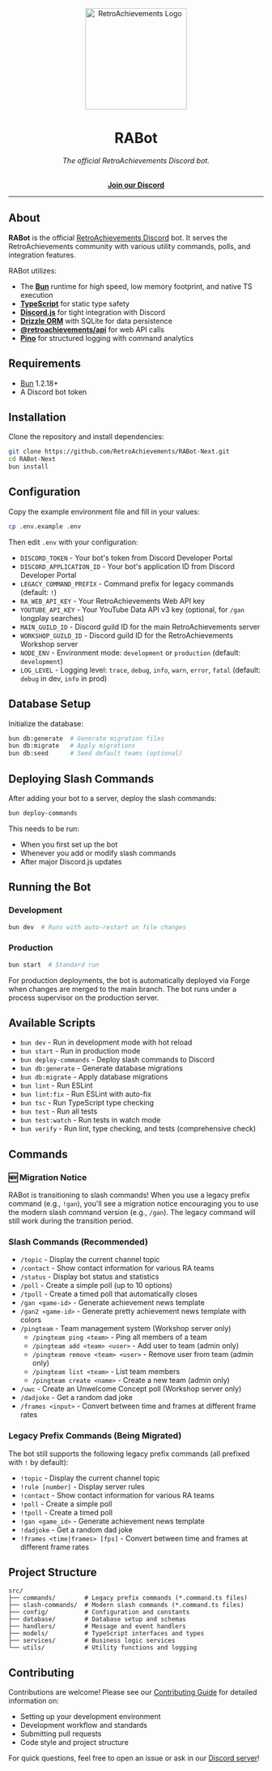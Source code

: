 <p align="center" dir="auto"><a href="https://retroachievements.org" rel="nofollow"><img src="https://raw.githubusercontent.com/RetroAchievements/RAWeb/master/public/assets/images/ra-icon.webp" width="200" alt="RetroAchievements Logo" style="max-width: 100%;"></a></p>

<h1 align="center">RABot</h1>

<p align="center">
  <i>The official RetroAchievements Discord bot.</i>
  <br /><br />
</p>

<p align="center">
  <a href="https://discord.gg/dq2E4hE"><strong>Join our Discord</strong></a>
  <br />
</p>

<hr />

## About

**RABot** is the official [RetroAchievements Discord](https://discord.gg/dq2E4hE) bot. It serves the RetroAchievements community with various utility commands, polls, and integration features.

RABot utilizes:

- The **[Bun](https://bun.sh)** runtime for high speed, low memory footprint, and native TS execution
- **[TypeScript](https://www.typescriptlang.org/)** for static type safety
- **[Discord.js](https://discord.js.org/)** for tight integration with Discord
- **[Drizzle ORM](https://orm.drizzle.team/)** with SQLite for data persistence
- **[@retroachievements/api](https://github.com/RetroAchievements/api-js)** for web API calls
- **[Pino](https://getpino.io/#/)** for structured logging with command analytics

## Requirements

- [Bun](https://bun.sh) 1.2.18+
- A Discord bot token

## Installation

Clone the repository and install dependencies:

```bash
git clone https://github.com/RetroAchievements/RABot-Next.git
cd RABot-Next
bun install
```

## Configuration

Copy the example environment file and fill in your values:

```bash
cp .env.example .env
```

Then edit `.env` with your configuration:

- `DISCORD_TOKEN` - Your bot's token from Discord Developer Portal
- `DISCORD_APPLICATION_ID` - Your bot's application ID from Discord Developer Portal
- `LEGACY_COMMAND_PREFIX` - Command prefix for legacy commands (default: `!`)
- `RA_WEB_API_KEY` - Your RetroAchievements Web API key
- `YOUTUBE_API_KEY` - Your YouTube Data API v3 key (optional, for `/gan` longplay searches)
- `MAIN_GUILD_ID` - Discord guild ID for the main RetroAchievements server
- `WORKSHOP_GUILD_ID` - Discord guild ID for the RetroAchievements Workshop server
- `NODE_ENV` - Environment mode: `development` or `production` (default: `development`)
- `LOG_LEVEL` - Logging level: `trace`, `debug`, `info`, `warn`, `error`, `fatal` (default: `debug` in dev, `info` in prod)

## Database Setup

Initialize the database:

```bash
bun db:generate  # Generate migration files
bun db:migrate   # Apply migrations
bun db:seed      # Seed default teams (optional)
```

## Deploying Slash Commands

After adding your bot to a server, deploy the slash commands:

```bash
bun deploy-commands
```

This needs to be run:

- When you first set up the bot
- Whenever you add or modify slash commands
- After major Discord.js updates

## Running the Bot

### Development

```bash
bun dev  # Runs with auto-restart on file changes
```

### Production

```bash
bun start  # Standard run
```

For production deployments, the bot is automatically deployed via Forge when changes are merged to the main branch. The bot runs under a process supervisor on the production server.

## Available Scripts

- `bun dev` - Run in development mode with hot reload
- `bun start` - Run in production mode
- `bun deploy-commands` - Deploy slash commands to Discord
- `bun db:generate` - Generate database migrations
- `bun db:migrate` - Apply database migrations
- `bun lint` - Run ESLint
- `bun lint:fix` - Run ESLint with auto-fix
- `bun tsc` - Run TypeScript type checking
- `bun test` - Run all tests
- `bun test:watch` - Run tests in watch mode
- `bun verify` - Run lint, type checking, and tests (comprehensive check)

## Commands

### 🆕 Migration Notice

RABot is transitioning to slash commands! When you use a legacy prefix command (e.g., `!gan`), you'll see a migration notice encouraging you to use the modern slash command version (e.g., `/gan`). The legacy command will still work during the transition period.

### Slash Commands (Recommended)

- `/topic` - Display the current channel topic
- `/contact` - Show contact information for various RA teams
- `/status` - Display bot status and statistics
- `/poll` - Create a simple poll (up to 10 options)
- `/tpoll` - Create a timed poll that automatically closes
- `/gan <game-id>` - Generate achievement news template
- `/gan2 <game-id>` - Generate pretty achievement news template with colors
- `/pingteam` - Team management system (Workshop server only)
  - `/pingteam ping <team>` - Ping all members of a team
  - `/pingteam add <team> <user>` - Add user to team (admin only)
  - `/pingteam remove <team> <user>` - Remove user from team (admin only)
  - `/pingteam list <team>` - List team members
  - `/pingteam create <name>` - Create a new team (admin only)
- `/uwc` - Create an Unwelcome Concept poll (Workshop server only)
- `/dadjoke` - Get a random dad joke
- `/frames <input>` - Convert between time and frames at different frame rates

### Legacy Prefix Commands (Being Migrated)

The bot still supports the following legacy prefix commands (all prefixed with `!` by default):

- `!topic` - Display the current channel topic
- `!rule [number]` - Display server rules
- `!contact` - Show contact information for various RA teams
- `!poll` - Create a simple poll
- `!tpoll` - Create a timed poll
- `!gan <game_id>` - Generate achievement news template
- `!dadjoke` - Get a random dad joke
- `!frames <time|frames> [fps]` - Convert between time and frames at different frame rates

## Project Structure

```
src/
├── commands/        # Legacy prefix commands (*.command.ts files)
├── slash-commands/  # Modern slash commands (*.command.ts files)
├── config/          # Configuration and constants
├── database/        # Database setup and schemas
├── handlers/        # Message and event handlers
├── models/          # TypeScript interfaces and types
├── services/        # Business logic services
└── utils/           # Utility functions and logging
```

## Contributing

Contributions are welcome! Please see our [Contributing Guide](CONTRIBUTING.md) for detailed information on:

- Setting up your development environment
- Development workflow and standards
- Submitting pull requests
- Code style and project structure

For quick questions, feel free to open an issue or ask in our [Discord server](https://discord.gg/dq2E4hE)!
